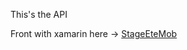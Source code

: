 This's the API

Front with xamarin here -> <a href="https://github.com/T0uchM3/StageEteMob">StageEteMob</a>
